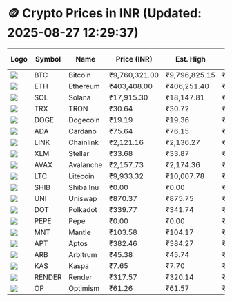 # 🪙 Crypto Prices in INR (Updated: 2025-08-27 12:29:37)

| Logo | Symbol | Name       | Price (INR) | Est. High | Est. Low | Gross Profit | Fees | Net Profit | ROI % |
|------|--------|------------|-------------|-----------|----------|---------------|------|-------------|--------|
| ![](https://coin-images.coingecko.com/coins/images/1/large/bitcoin.png?1696501400) | BTC    | Bitcoin    | ₹9,760,321.00 | ₹9,796,825.15 | ₹9,723,816.85 | ₹750.82 | ₹200.00 | ₹550.82 | 0.55% |
| ![](https://coin-images.coingecko.com/coins/images/279/large/ethereum.png?1696501628) | ETH    | Ethereum   | ₹403,408.00 | ₹406,251.40 | ₹400,564.60 | ₹1,419.70 | ₹200.00 | ₹1,219.70 | 1.22% |
| ![](https://coin-images.coingecko.com/coins/images/4128/large/solana.png?1718769756) | SOL    | Solana     | ₹17,915.30 | ₹18,147.81 | ₹17,682.79 | ₹2,629.74 | ₹200.00 | ₹2,429.74 | 2.43% |
| ![](https://coin-images.coingecko.com/coins/images/1094/large/tron-logo.png?1696502193) | TRX    | TRON       | ₹30.64 | ₹30.72 | ₹30.56 | ₹549.81 | ₹200.00 | ₹349.81 | 0.35% |
| ![](https://coin-images.coingecko.com/coins/images/5/large/dogecoin.png?1696501409) | DOGE   | Dogecoin   | ₹19.19 | ₹19.36 | ₹19.02 | ₹1,782.29 | ₹200.00 | ₹1,582.29 | 1.58% |
| ![](https://coin-images.coingecko.com/coins/images/975/large/cardano.png?1696502090) | ADA    | Cardano    | ₹75.64 | ₹76.15 | ₹75.13 | ₹1,361.67 | ₹200.00 | ₹1,161.67 | 1.16% |
| ![](https://coin-images.coingecko.com/coins/images/877/large/chainlink-new-logo.png?1696502009) | LINK   | Chainlink  | ₹2,121.16 | ₹2,136.27 | ₹2,106.05 | ₹1,435.15 | ₹200.00 | ₹1,235.15 | 1.24% |
| ![](https://coin-images.coingecko.com/coins/images/100/large/fmpFRHHQ_400x400.jpg?1735231350) | XLM    | Stellar    | ₹33.68 | ₹33.87 | ₹33.49 | ₹1,146.68 | ₹200.00 | ₹946.68 | 0.95% |
| ![](https://coin-images.coingecko.com/coins/images/12559/large/Avalanche_Circle_RedWhite_Trans.png?1696512369) | AVAX   | Avalanche  | ₹2,157.73 | ₹2,174.36 | ₹2,141.10 | ₹1,553.45 | ₹200.00 | ₹1,353.45 | 1.35% |
| ![](https://coin-images.coingecko.com/coins/images/2/large/litecoin.png?1696501400) | LTC    | Litecoin   | ₹9,933.32 | ₹10,007.78 | ₹9,858.86 | ₹1,510.55 | ₹200.00 | ₹1,310.55 | 1.31% |
| ![](https://coin-images.coingecko.com/coins/images/11939/large/shiba.png?1696511800) | SHIB   | Shiba Inu  | ₹0.00 | ₹0.00 | ₹0.00 | ₹1,112.82 | ₹200.00 | ₹912.82 | 0.91% |
| ![](https://coin-images.coingecko.com/coins/images/12504/large/uniswap-logo.png?1720676669) | UNI    | Uniswap    | ₹870.37 | ₹875.75 | ₹864.99 | ₹1,243.71 | ₹200.00 | ₹1,043.71 | 1.04% |
| ![](https://coin-images.coingecko.com/coins/images/12171/large/polkadot.png?1696512008) | DOT    | Polkadot   | ₹339.77 | ₹341.74 | ₹337.80 | ₹1,165.18 | ₹200.00 | ₹965.18 | 0.97% |
| ![](https://coin-images.coingecko.com/coins/images/29850/large/pepe-token.jpeg?1696528776) | PEPE   | Pepe       | ₹0.00 | ₹0.00 | ₹0.00 | ₹1,068.29 | ₹200.00 | ₹868.29 | 0.87% |
| ![](https://coin-images.coingecko.com/coins/images/30980/large/Mantle-Logo-mark.png?1739213200) | MNT    | Mantle     | ₹103.58 | ₹104.17 | ₹102.99 | ₹1,147.70 | ₹200.00 | ₹947.70 | 0.95% |
| ![](https://coin-images.coingecko.com/coins/images/26455/large/aptos_round.png?1696525528) | APT    | Aptos      | ₹382.46 | ₹384.27 | ₹380.64 | ₹953.64 | ₹200.00 | ₹753.64 | 0.75% |
| ![](https://coin-images.coingecko.com/coins/images/16547/large/arb.jpg?1721358242) | ARB    | Arbitrum   | ₹45.38 | ₹45.74 | ₹45.02 | ₹1,579.14 | ₹200.00 | ₹1,379.14 | 1.38% |
| ![](https://coin-images.coingecko.com/coins/images/25751/large/kaspa-icon-exchanges.png?1696524837) | KAS    | Kaspa      | ₹7.65 | ₹7.70 | ₹7.60 | ₹1,382.03 | ₹200.00 | ₹1,182.03 | 1.18% |
| ![](https://coin-images.coingecko.com/coins/images/11636/large/rndr.png?1696511529) | RENDER | Render     | ₹317.57 | ₹320.14 | ₹315.00 | ₹1,629.51 | ₹200.00 | ₹1,429.51 | 1.43% |
| ![](https://coin-images.coingecko.com/coins/images/25244/large/Optimism.png?1696524385) | OP     | Optimism   | ₹61.26 | ₹61.57 | ₹60.95 | ₹1,033.72 | ₹200.00 | ₹833.72 | 0.83% |
